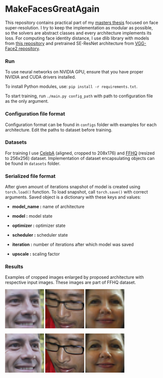 # MakeFacesGreatAgain

This repository contains practical part of my [masters thesis](https://www.overleaf.com/read/rmkmpnsbbdpv) focused on face super-resolution. I try to keep the implementation as modular as possible, so the solvers are abstract classes and every architecture implements its loss. For computing face identity distance, I use dlib library with models from [this repository](https://github.com/davisking/dlib-models) and pretrained SE-ResNet architecture from [VGG-Face2 repository](https://github.com/ox-vgg/vgg_face2).

### Run

To use neural networks on NVIDIA GPU, ensure that you have proper NVIDIA and CUDA drivers installed.

To install Python modules, use: `pip install -r requirements.txt`.

To start training, run `./main.py config_path` with path to configuration file as the only argument.

### Configuration file format

Configuration format can be found in `configs` folder with examples for each architecture. Edit the paths to dataset before training.

### Datasets

For training I use [CelebA](http://mmlab.ie.cuhk.edu.hk/projects/CelebA.html) (aligned, cropped to 208x176) and  [FFHQ](https://github.com/NVlabs/ffhq-dataset) (resized to 256x256) dataset. Implementation of dataset encapsulating objects can be found in `datasets` folder.



### Serialized file format

After given amount of iterations snapshot of model is created using `torch.load()` function. To load snapshot, call `torch.save()` with correct arguments. Saved object is a dictionary with these keys and values:

- **model_name <str>:** name of architecture

- **model <dict>:** model state

- **optimizer <dict>:** optimizer state

- **scheduler <dict>:** scheduler state

- **iteration <int>:** number of iterations after which model was saved

- **upscale <int>:** scaling factor



### Results

Examples of cropped images enlarged by proposed architecture with respective input images. These images are part of FFHQ dataset.



![](images/10022/nn.png "Input image") ![](images/10002/nn.png "Proposed architecture") ![](images/10000/nn.png "Input image") 

![](images/10022/MFGN.png "Proposed architecture") ![](images/10002/MFGN.png "Input image") ![](images/10000/MFGN.png "Input image")
